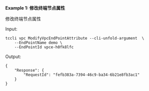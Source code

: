 **Example 1: 修改终端节点属性**

修改终端节点属性

Input: 

```
tccli vpc ModifyVpcEndPointAttribute --cli-unfold-argument  \
    --EndPointName demo \
    --EndPointId vpce-h0fk8lfc
```

Output: 
```
{
    "Response": {
        "RequestId": "fefb383a-7394-46c9-ba34-6b21e8fb3ac1"
    }
}
```

